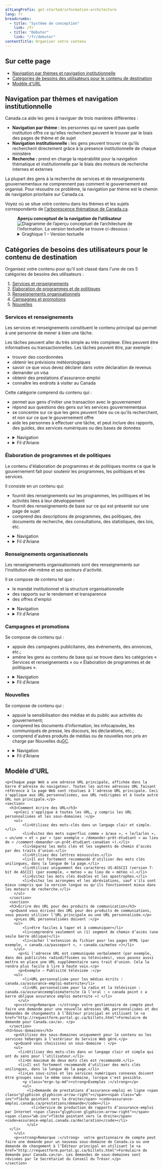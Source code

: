 ```yaml
---
altLangPrefix: get-started/information-architecture
lang: fr
breadcrumbs:
  - title: "Système de conception"
    link: /fr
  - title: "Débuter"
    link: "/fr/debuter"
contentTitle: Organiser votre contenu
---
```

<h2 class="h3">Sur cette page</h2>
<ul>
 <li><a href="#nav">Navigation par thèmes et navigation institutionnelle</a></li>
 <li><a href="#utilisateur">Catégories de besoins des utilisateurs pour le contenu de destination</a></li>
 <li><a href="#url">Modèle d'URL</a></li>
</ul>

<section>
  <h2 id="nav">Navigation par thèmes et navigation institutionnelle</h2>
	<p>Canada.ca aide les gens à naviguer de trois manières différentes :</p>
	<ul>
	  <li><strong>Navigation par thème :</strong> les personnes qui ne savent pas quelle institution offre ce qu'elles recherchent peuvent le trouver par le biais des pages de thème et de sujet</li>
	  <li><strong>Navigation institutionnelle :</strong> les gens peuvent trouver ce qu'ils recherchent directement grâce à la présence institutionnelle de chaque ministère</li>
	  <li><strong>Recherche :</strong> prend en charge la repérabilité pour la navigation thématique et institutionnelle par le biais des moteurs de recherche internes et externes</li>
	</ul>
	<p>La plupart des gens à la recherche de services et de renseignements gouvernementaux ne comprennent pas comment le gouvernement est organisé. Pour résoudre ce problème, la navigation par thème est le chemin de navigation prioritaire sur Canada.ca.</p>
	<p>Voyez où se situe votre contenu dans les thèmes et les sujets correspondants de <a href="https://www.canada.ca/gouvernement/a-propos/systeme-conception/arborescence-thematique-types-contenu.html#arborescence">l'arborescence thématique de Canada.ca</a>.</p>
	<figure class="mrgn-bttm-lg">
	 <figcaption class="text-center"><b>Aperçu conceptuel de la navigation de l’utilisateur</b></figcaption>
    <img src="https://www.canada.ca/content/dam/tbs-sct/images/government-communications/canada-content-style-guide/conceptual-overview-fra.png" class="img-responsive center-block" alt="Diagramme de l’aperçu conceptuel de l’architecture de l’information. La version textuelle se trouve ci-dessous&nbsp;:">
    <details>
      <summary class="wb-toggle" data-toggle="’{&quot;print&quot;:&quot;on&quot;}’">Graghique 1 – Version textuelle</summary>
      <p>Les personnes qui ne comprennent pas les opérations ou l’organisation du gouvernement du Canada (GC) peuvent accéder au contenu par le biais de la navigation par thème. Les pages thématiques organisent les sujets de manière à ce que les personnes les comprennent facilement afin de trouver rapidement le contenu lié à leurs tâches. Les pages thématiques sont liées aux pages de sujet et/ou au contenu de destination. Les pages thématiques permettent aux utilisateurs de découvrir le contenu pour les principales tâches liées à un sujet spécifique à l’ensemble du GC. Ils sont également liés au contenu de destination. Les gens peuvent également accéder au contenu grâce à la navigation institutionnelle. Cette navigation est destinée aux personnes habituées à traiter avec des institutions spécifiques. Le profil institutionnel / organisationnel présente tous les contenus opportuns et pertinents offerts par une institution. Il conduit ensuite les utilisateurs vers des pages de thème ou de sujet, ou directement vers le contenu de destination. Le contenu de destination est un contenu concernant les services ou les renseignements, le développement de programmes et de stratégies, les nouvelles, les campagnes et promotions, ou les informations sur l’organisation.</p>
    </details>
	</figure>
</section>
<section>
  <section>
  	<h2 id="utilisateur">Catégories de besoins des utilisateurs pour le contenu de destination</h2>
	  <p>Organisez votre contenu pour qu'il soit classé dans l'une de ces 5 catégories de besoins des utilisateurs :</p>
  	<ol>
  	  <li><a href="#services">Services et renseignements</a></li>
  	  <li><a href="#programmes">Élaboration de programmes et de politiques</a></li>
  	  <li><a href="#organisation">Renseignements organisationnels</a></li>
  	  <li><a href="#campagnes">Campagnes et promotions</a></li>
	    <li><a href="#nouvelles">Nouvelles</a></li>
  	</ol>
  	<section>
  		<h3 id="services">Services et renseignements</h3>
  		<p>Les services et renseignements constituent le contenu principal qui permet à une personne de mener à bien une tâche.</p>
  		<p>Les tâches peuvent aller du très simple au très complexe. Elles peuvent être informatives ou transactionnelles. Les tâches peuvent être, par exemple :</p>
	  	<ul>
        <li>trouver des coordonnées</li>
        <li>obtenir les prévisions météorologiques</li>
        <li>savoir ce que vous devez déclarer dans votre déclaration de revenus</li>
        <li>demander un visa</li>
        <li>obtenir des prestations d'assurance-emploi</li>
        <li>connaître les endroits à visiter au Canada</li>
			</ul>
  		<p>Cette catégorie comprend du contenu qui :</p>
			<ul>
			  <li>permet aux gens d'initier une transaction avec le gouvernement</li>
  		  <li>répond aux questions des gens sur les services gouvernementaux</li>
	  	  <li>se concentre sur ce que les gens peuvent faire ou ce qu'ils recherchent, et non sur ce que le gouvernement offre</li>
			  <li>aide les personnes à effectuer une tâche, et peut inclure des rapports, des guides, des services numériques ou des bases de données</li>
			</ul>
  	  <ul class="list-unstyled">
    	  <li>
		    	<details>
				    <summary>Navigation</summary>
        	  <p>Ce contenu doit être accessible à partir à la fois:</p>
        	  <ul>
	            <li>de l'arborescence thématique</li>
	            <li>de la section « Services et renseignements » du profil institutionnel ou organisationnel</li>
	          </ul>
      	    <p>Toutes vos décisions de navigation devraient permettre aux utilisateurs de trouver plus facilement vos tâches principales.</p>
    	    </details>
	      </li>
      	<li>
			    <details>
      			<summary>Fil d'Ariane</summary>
	          <p>Ramène à l'arborescence thématique, et non à la présence institutionnelle.</p>
	        </details>
	      </li>
    	</ul>
		</section>
	  <section>
  		<h3 id="programmes">Élaboration de programmes et de politiques</h3>
  		<p>Le contenu d'élaboration de programmes et de politiques montre ce que le gouvernement fait pour soutenir les programmes, les politiques et les services.</p>
	    <p>Il consiste en un contenu qui:</p>
			<ul>
			  <li>fournit des renseignements sur les programmes, les politiques et les activités liées à leur développement</li>
			  <li>fournit des renseignements de base sur ce qui est présenté sur une page de sujet</li>
			  <li>comprend des descriptions de programmes, des politiques, des documents de recherche, des consultations, des statistiques, des lois, etc.</li>
			</ul>
  	  <ul class="list-unstyled">
  	    <li>
			    <details>
				    <summary>Navigation</summary>
		        <p>Ce contenu doit être accessible à partir :</p>
			      <ul>
              <li>soit de la section « Ce que nous faisons » des pages de sujet et du profil institutionnel ou organisationnel</li>
              <li>soit de la section « Renseignements sur l'organisation » du profil institutionnel ou organisationnel</li>
            </ul>
    		  </details>
	      </li>
    		<li>
		    	<details>
				    <summary>Fil d'Ariane</summary>
	          <p>Ramène au profil institutionnel ou organisationnel.</p>
		      </details>
	      </li>
	    </ul>
	  </section>
	  <section>
  		<h3 id="organisation">Renseignements organisationnels</h3>
  		<p>Les renseignements organisationnels sont des renseignements sur l'institution elle-même et ses secteurs d'activité.</p>
  		<p>Il se compose de contenu tel que :</p>
			<ul>
			  <li>le mandat institutionnel et la structure organisationnelle</li>
		    <li>des rapports sur le rendement et transparence</li>
		    <li>des offres d'emploi</li>
			</ul>
	    <ul class="list-unstyled">
	      <li>
			    <details>
				    <summary>Navigation</summary>
          	<p>Ce contenu doit être accessible à partir de la section « Renseignements organisationnels » du profil institutionnel ou organisationnel.</p>
	        </details>
	      </li>
		    <li>
			    <details>
				    <summary>Fil d'Ariane</summary>
	          <p>Ramène au profil institutionnel ou organisationnel.</p>
      	  </details>
	      </li>
	    </ul>
	  </section>
	  <section>
  		<h3 id="campagnes">Campagnes et promotions</h3>
  		<p>Se compose de contenu qui :</p>
			<ul>
			  <li>appuie des campagnes publicitaires, des événements, des annonces, etc.;</li>
			  <li>amène les gens au contenu de base qui se trouve dans les catégories « Services et renseignements » ou « Élaboration de programmes et de politiques ».</li>
			</ul>
    	<ul class="list-unstyled">
    	  <li>
		    	<details>
				    <summary>Navigation</summary>
		        <p>Ce contenu peut être accessible à partir :</p>
		        <ul>
    			    <li>de la section « Nouveautés » du profil institutionnel ou organisationnel;</li>
			        <li>de la section « En vedette » du profil institutionnel ou organisationnel ou des pages de sujet;</li>
			        <li>des promotions contextuelles qui se trouvent dans les pages de contenu.</li>
      			</ul>
	        </details>
	      </li>
    		<li>
          <details>
            <summary>Fil d'Ariane</summary>
            <p>Les campagnes de promotion n'ont pas besoin d'un fil d'Ariane. Si vous en ajoutez un, il peut ramener l'utilisateur à l'arborescence thématique, au profil institutionnel ou organisationnel, ou à la page d'accueil de Canada.ca.</p>
          </details>
        </li>
      </ul>
	  </section>
	  <section>
  		<h3 id="nouvelles">Nouvelles</h3>
  		<p>Se compose de contenu qui :</p>
			<ul>
			  <li>appuie la sensibilisation des médias et du public aux activités du gouvernement;</li>
			  <li>comprend les documents d’information, les infocapsules, les communiqués de presse, les discours, les déclarations, etc.;</li>
			  <li>comprend d'autres produits de médias ou de nouvelles non pris en charge par Nouvelles du<abbr title="Gouvernement du Canada">GC</abbr>.</li>
			</ul>
    	<ul class="list-unstyled">
	      <li>
			    <details>
				    <summary>Navigation</summary>
		        <p>Ce contenu doit être accessible à partir de la section « Nouveautés » du profil institutionnel ou organisationnel et dans la salle de nouvelles de Canada.ca.</p>
	        </details>
	      </li>
		    <li>
			    <details>
				    <summary>Fil d'Ariane</summary>
	          <p>Ramène au profil institutionnel ou organisationnel.</p>
      	  </details>
	      </li>
	    </ul>
	  </section>
	  <h2 id="url">Modèle d'URL</h2>

  	<p>Chaque page Web a une adresse URL principale, affichée dans la barre d'adresse du navigateur. Toutes les autres adresses URL faisant référence à la page Web sont résolues à l'adresse URL principale. Ceci s'applique aux URL personnalisées, aux URL redirigées et à toute autre URL non principale.</p>
  	<section>
  	  <h3>Comment écrire des URL</h3>
	    <p>Ceci s'applique à toutes les URL, y compris les URL personnalisées et les sous-domaines :</p>
	    <ul>
		    <li>Utilisez des mots-clés dans un langage clair et simple.</li>
		    <li>Évitez des mots superflus comme « à/aux », « le/la/les », « un/une » et « par » (par exemple « /demander-prêt-étudiant » au lieu de « /comment-demander-un-prêt-étudiant-canadien »).</li>
		    <li>Séparez les mots clés et les segments de chemin d’accès par des traits d’union.</li>
		    <li>Utilisez des lettres minuscules.</li>
		    <li>Il est fortement recommandé d'utiliser des mots clés unilingues, dans la langue de la page.</li>
		    <li>Utilisez uniquement des caractères US-ASSCII (version 7-bit de ASCII) (par exemple, « meteo » au lieu de « météo »).</li>
		    <li>Évitez les mots clés doubles et les apostrophes.</li>
		    <li>Évitez les acronymes et les abréviations, sauf s'ils sont mieux compris que la version longue ou qu'ils fonctionnent mieux dans les moteurs de recherche.</li>
	    </ul>
	  </section>
	  <section>
  	  <h3>Écrire des URL pour des produits de communication</h3>
  	  <p>Quand vous écrivez des URL pour des produits de communiations, vous pouvez utiliser l'URL principale ou une URL personnalisée.</p>
	    <p>Les URL personnalisées doivent :</p>
	    <ul>
    		<li>être faciles à taper et à communiquer</li>
		    <li>comprendre seulement un (1) segment de chemin d’accès (une seule barre oblique)</li>
		    <li>cacher l'extension du fichier pour les pages HTML (par exemple, « canada.ca/passeport », « canada.ca/meteo »)</li>
	    </ul>
		  <p>Si l'adresse URL est communiquée verbalement (par exemple, dans des publicités radiodiffusées ou télévisées), vous pouvez aussi mettre en place une URL supplémentaire sans trait d'union. Cela la rendra plus facile à lire à haute voix.</p>
		  <p>Exemple – Publicité télévisée :</p>
	    <ul>
		    <li>URL personnalisée pour les médias écrits : canada.ca/assurance-emploi-maternite</li>
		    <li>URL personnalisée pour la radio et la télévision : canada.ca/assuranceemploimaternite (à l’oral : « canada point c a barre oblique assurance emploi maternite ») </li>
		  </ul>
	    <p><strong>Remarque :</strong> votre gestionnaire de compte peut faire une demande pour une nouvelle adresses URL personnalisées et des demandes de changements à l’Éditeur principal en utilisant le <a href="http://requestform.portal.gc.ca/billets.html">Formulaire de demande pour Canada.ca</a>. </p>
	  </section>
    <h3>Sous-domaines</h3>
		<p>Utilisez des sous-domaines uniquement pour le contenu ou les services hébergés à l’extérieur du Service Web géré.</p>
		<p>Quand vous choisissez un sous-domaine : </p>
		<ul>
		  <li>Utilisez des mots-clés dans un langage clair et simple qui ont du sens pour l’utilisateur.</li>
		  <li>Un maximum de deux mots clés est recommandé.</li>
		  <li>Il est fortement recommandé d'utiliser des mots clés unilingues, dans la langue de la page.</li>
		  <li>Les sous-sites et les services numériques connexes doivent être groupés sous le même sous-domaine, lorsque c'est possible.
  			<p class="mrgn-tp-md"><strong>Exemples :</strong></p>
	  		<ul>
  			  <li>Demande de prestations d’assurance-emploi en ligne <span class="glyphicon glyphicon-arrow-right"></span><span class="wb-inv">flèche pointant vers la droite</span> <code>assurance-emploi.canada.ca/prestations/demande</code></li>
			    <li>Service de production de rapports d’assurance-emploi par Internet <span class="glyphicon glyphicon-arrow-right"></span><span class="wb-inv">flèche pointant vers la droite</span> <code>assurance-emploi.canada.ca/declaration</code></li>
			  </ul>
      </li>
		</ul>
		<p><strong>Remarque :</strong>  votre gestionnaire de compte peut faire une demande pour un nouveau sous-domaine de Canada.ca ou une demande de changement à l’Éditeur principal en utilisant le <a href="http://requestform.portal.gc.ca/billets.html">Formulaire de demande pour Canada.ca</a>. Les demandes de sous-domaines sont révisées par le Secrétariat du Conseil du Trésor.</p>
	</section>
</section>
